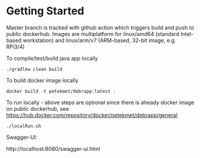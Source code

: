 # Getting Started

Master branch is tracked with github action which triggers build and push to public dockerhub. Images are multiplatform for linux/amd64 (standard Intel-based workstation) and linux/arm/v7 (ARM-based, 32-bit image, e.g. RPi3/4)

To compile/test/build java app locally
~~~
./gradlew clean build
~~~

To build docker image locally
~~~
docker build -t petekmet/debrapp:latest .
~~~

To run locally - above steps are optional since there is already docker image on public dockerhub, see https://hub.docker.com/repository/docker/petekmet/debrapp/general
~~~
./localRun.sh
~~~

Swagger-UI:

http://localhost:8080/swagger-ui.html
